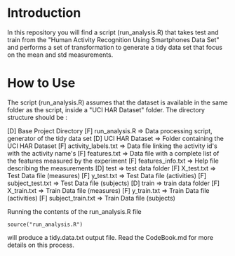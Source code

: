 Introduction
=============
In this repository you will find a script (run_analysis.R) that takes test and train from the "Human Activity Recognition Using Smartphones Data Set" and
performs a set of transformation to generate a tidy data set that focus on the mean and std measurements.

How to Use
=============
The script (run_analysis.R) assumes that the dataset is available in the same folder as the script, inside a "UCI HAR Dataset" folder. The directory structure should be :

[D] Base Project Directory
	[F] run_analysis.R					=> Data processing script, generator of the tidy data set
	[D] UCI HAR Dataset					=> Folder containing the UCI HAR Dataset
		[F] activity_labels.txt			=> Data file linking the activity id's with the activity name's
		[F] features.txt				=> Data file with a complete list of the features measured by the experiment
		[F] features_info.txt			=> Help file describing the measurements
		[D] test						=> test data folder
			[F] X_test.txt				=> Test Data file (measures)
			[F] y_test.txt				=> Test Data file (activities)
			[F] subject_test.txt		=> Test Data file (subjects)
		[D] train						=> train data folder
			[F] X_train.txt				=> Train Data file (measures)
			[F] y_train.txt				=> Train Data file (activities)
			[F] subject_train.txt		=> Train Data file (subjects)
			
Running the contents of the run_analysis.R file 

``source("run_analysis.R")``

will produce a tidy.data.txt output file. Read the CodeBook.md for more details on this process.